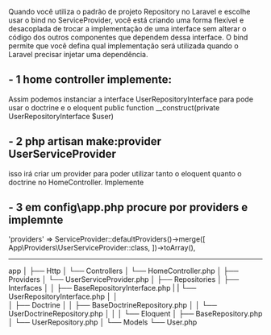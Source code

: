 Quando você utiliza o padrão de projeto Repository no Laravel e escolhe usar o bind no ServiceProvider, você está criando uma forma flexível e desacoplada de trocar a implementação de uma interface sem alterar o código dos outros componentes que dependem dessa interface. O bind permite que você defina qual implementação será utilizada quando o Laravel precisar injetar uma dependência.

## - 1 home controller implemente:
Assim podemos instanciar a interface UserRepositoryInterface para pode usar o doctrine e o eloquent
public function __construct(private UserRepositoryInterface $user)

## - 2  php artisan make:provider UserServiceProvider  
isso irá criar um provider para poder utilizar tanto o eloquent quanto o doctrine no HomeController. Implemente 

## - 3 em config\app.php procure por providers e implemnte

  'providers' => ServiceProvider::defaultProviders()->merge([
        App\Providers\UserServiceProvider::class,
    ])->toArray(),
___________________________________________________________________

app
│
├── Http
│   └── Controllers
│       └── HomeController.php
│
├── Providers
│   └── UserServiceProvider.php
│
├── Repositories
│   ├── Interfaces
│   │     ├── BaseRepositoryInterface.php
|   |     └── UserRepositoryInterface.php
│   │   
│   ├── Doctrine
│   │   ├── BaseDoctrineRepository.php
│   │   └── UserDoctrineRepository.php
│   │
│   └── Eloquent
│       ├── BaseRepository.php
│       └── UserRepository.php
│
└── Models
    └── User.php

    



